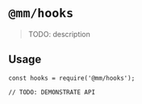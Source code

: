 # `@mm/hooks`

> TODO: description

## Usage

```
const hooks = require('@mm/hooks');

// TODO: DEMONSTRATE API
```
